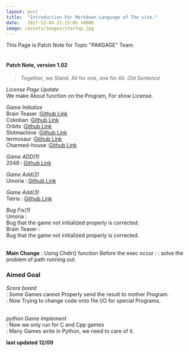 ```yaml
---
layout: post
title:  "Introduction For Markdown Language of The site."
date:   2017-12-04 21:15:05 +0000
image: /assets/images/startup.jpg
---
```


This Page is Patch Note for Topic "PAKGAGE" Team.<br><br>


#### Patch Note, version 1.02


> Together, we Stand.
> All for one, one for All.
> *Old Sentence*


*License Page Update*<br>
We make About function on the Program, For show License.<br>

*Game Initialize*<br>
Brain Teaser :[Github Link](https://github.com/himisir/BRAIN-TEASER-A-Terminal-based-GAME) <br>
Cokoban :[Github Link](https://github.com/Jacajack/cokoban) <br>
Orbits :[Github Link](https://github.com/Lumorti/asciiOrbits) <br>
Slotmachine :[Github Link](https://github.com/rek7/slotmachine-like-game) <br>
termosaur :[Github Link](https://github.com/b37t1td/termosaur) <br>
Charmed-house :[Github Link](https://github.com/rcolomina/the_charmed_house) <br>


*Game ADD(1)*<br>
2048 : [Github Link](https://github.com/vmednis/2048) <br>

*Game Add(2)*<br>
Umoria : [Github Link](https://github.com/dungeons-of-moria/umoria) <br>

*Game Add(3)*<br>
Tetris : [Github Link](https://github.com/Gjum/tetris-term) <br>

*Bug Fix(1)*<br>
Umoria :<br>
 Bug that the game not initialized properly is corrected.<br>
Brain Teaser : <br>
 Bug that the game not initialized properly is corrected.<br><br>

 __Main Change__
 : Using Chdir() function Before the exec occur :
 : solve the problem of path running out.


### Aimed Goal
*Score board*<br>
 : Some Games cannot Properly send the result to mother Program.<br>
 : Now Trying to change code onto file I/O for special Programs.<br>
<br>

*python Game Implement*<br>
 : Now we only run for C and Cpp games<br>
 : Many Games write in Python, we need to care of it.<br>

 __last updated 12/09__


